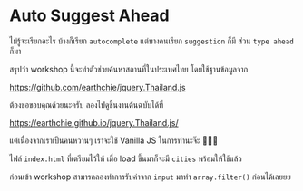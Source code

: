 # Auto Suggest Ahead

ไม่รู้จะเรียกอะไร บ้างก็เรียก `autocomplete` แต่บางคนเรียก `suggestion` ก็มี ส่วน `type ahead` ก็มา

สรุปว่า workshop นี้จะทำตัวช่วยค้นหาสถานที่ในประเทศไทย โดยใช้ฐานข้อมูลจาก

https://github.com/earthchie/jquery.Thailand.js

ต้องขอขอบคุณด้วยนะครับ ลองไปดูชิ้นงานต้นฉบับได้ที่

https://earthchie.github.io/jquery.Thailand.js/

แต่เนื่องจากเราเป็นคนหวานๆ เราจะใช้ Vanilla JS ในการทำนะจ๊ะ 💁🏻‍♀️

ไฟล์ `index.html` ที่เตรียมไว้ให้ เมื่อ load ขึ้นมาก็จะมี `cities` พร้อมให้ใช้แล้ว

ก่อนเข้า workshop สามารถลองทำการรับค่าจาก `input` มาทำ `array.filter()` ก่อนได้เลยยย
